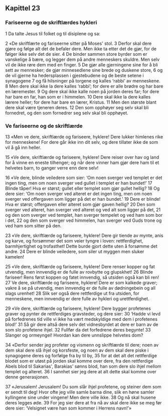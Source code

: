 ## Kapittel 23

### Fariseerne og de skriftlærdes hykleri

1 Da talte Jesus til folket og til disiplene og sa:

2 «De skriftlærte og fariseerne sitter på Moses' stol.
3 Derfor skal dere gjøre og følge alt det de befaler dere. Men ikke ta etter det de gjør, for de følger ikke selv det de sier.
4 De binder sammen store byrder som er vanskelige å bære, og legger dem på andre menneskers skuldre. Men selv vil de ikke røre dem med en finger.
5 De gjør alle gjerningene sine for å bli sett av mennesker; de gjør minnesedlene sine brede og duskene store,
6 og de vil gjerne ha hedersplassen i gjestebudene og de beste setene i synagogene
7 og få hilsninger på torgene og kalles ‘rabbi’ av menneskene.
8 Men dere skal ikke la dere kalles ‘rabbi’; for dere er alle brødre og har bare en læremester.
9 Og dere skal ikke kalle noen på jorden deres far; for dere har bare en far, han som er i himmelen.
10 Dere skal ikke la dere kalles lærere heller; for dere har bare en lærer, Kristus.
11 Men den største blant dere skal være tjeneren deres.
12 Den som opphøyer seg selv skal bli fornedret, og den som fornedrer seg selv skal bli opphøyet.

### Ve fariseerne og de skriftlærde

13 «Men ve dere, skriftlærde og fariseere, hyklere! Dere lukker himlenes rike for menneskene! For dere går ikke inn dit selv, og dere tillater ikke de som vil å gå inn heller.

15 «Ve dere, skriftlærde og fariseere, hyklere! Dere reiser over hav og land for å vinne en eneste tilhenger; og når dere vinner ham gjør dere ham til et helvetes barn, to ganger verre enn dere selv!

16 «Ve dere, blinde veiledere som sier: ‘Om noen sverger ved templet er det ingen ting, men om noen sverger ved gullet i templet er han bundet!’
17 Blinde tåper! Hva er størst; gullet eller templet som gjør gullet hellig?
18 Og dere sier: ‘Om noen sverger ved alteret er det ingen ting, men om noen sverger ved offergaven som ligger på det er han bundet.’
19 Dere er blinde! Hva er størst; offergaven eller alteret som gjør gaven hellig?
20 Den som sverger ved alteret, han sverger ved alteret og ved alt som ligger på det,
21 og den som sverger ved templet, han sverger tempelet og ved ham som bor i det,
22 og den som sverger ved himmelen, han sverger ved Guds trone og ved ham som sitter på den.

23 «Ve dere, skriftlærde og fariseere, hyklere! Dere gir tiende av mynte, anis og karve, og forsømmer det som veier tyngre i loven: rettferdighet, barmhjertighet og trofasthet! Dette burde gjort dette uten å forsømme det andre.
24 Dere er blinde veiledere, som siler ut myggen men sluker kamelen!

25 «Ve dere, skriftlærde og fariseere, hyklere! Dere renser kopper og fat utvendig, men innvendig er de fulle av rovbytte og glupskhet!
26 Blinde fariseer! Rens først koppen og fatet innvendig, så utsiden også kan bli ren!
27 Ve dere, skriftlærde og fariseere, hyklere! Dere er som kalkede graver; vakre å se på utvendig, men innvendig er de fulle av dødningebein og all slags urenhet!
28 Slik ser også dere rettferdige ut fra utsiden, for menneskene, men innvendig er dere fulle av hykleri og urettferdighet.

29 «Ve dere, skriftlærde og fariseere, hyklere! Dere bygger profetenes graver og pynter de rettferdiges gravsteder, og dere sier:
30 ‘Hadde vi levd på forfedrenes tid ville vi ikke ha vært medskyldige med dem i profetenes blod!’
31 Så gir dere altså dere selv det vidnesbyrdet at dere er barn av de som slo profetene ihjel.
32 Fullfør da det forfedrene deres begynte!
33 Slanger og ormeyngel! Hvordan kan dere unnslippe helvetes dom?

34 «Derfor sender jeg profeter og vismenn og skriftlærde til dere; noen av dem skal dere slå ihjel og korsfeste, og noen av dem skal dere piske i synagogene deres og forfølge fra by til by,
35 for at det alt det rettferdige blodet som er utøst på jorden skal komme over dere, fra den rettferdige Abels blod til Sakarias', Barakias' sønns blod, han som dere slo ihjel mellom templet og alteret.
36 I sannhet sier jeg dere at alt dette skal komme over denne generasjonen.

37 «Jerusalem! Jerusalem! Du som slår ihjel profetene, og steiner dem som er sendt til deg! Hvor ofte jeg ville samle barna dine, slik en høne samler kyllingene sine under vingene! Men dere ville ikke.
38 Og nå skal husene deres legges øde.
39 For jeg sier dere at fra nå av skal dere ikke se meg før dere sier: ‘Velsignet være han som kommer i Herrens navn!’»
